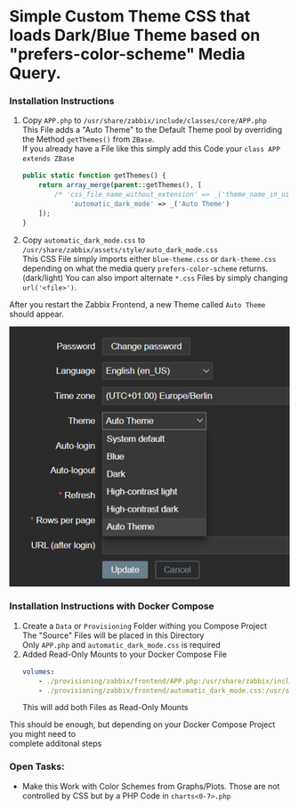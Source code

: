 # Simple Custom Theme CSS that loads Dark/Blue Theme based on "prefers-color-scheme" Media Query.

### Installation Instructions

1. Copy `APP.php` to `/usr/share/zabbix/include/classes/core/APP.php`<br>
    This File adds a "Auto Theme" to the Default Theme pool by
    overriding the Method `getThemes()` from `ZBase`.<br>
    If you already have a File like this simply add this Code your
    `class APP extends ZBase`
    ```php
    public static function getThemes() {
        return array_merge(parent::getThemes(), [
            /* 'css_file_name_without_extension' => _('theme_name_in_ui') */
                'automatic_dark_mode' => _('Auto Theme')
        ]);
    }
    ```
2. Copy `automatic_dark_mode.css` to `/usr/share/zabbix/assets/style/auto_dark_mode.css`<br>
    This CSS File simply imports either `blue-theme.css` or `dark-theme.css` depending
    on what the media query `prefers-color-scheme` returns. (dark/light)
    You can also import alternate `*.css` Files by simply changing `url('<file>')`.

After you restart the Zabbix Frontend, a new Theme called `Auto Theme` should appear.
<p></p>
<img src="./img/zabbix_userprofile_theme_selection.png">

### Installation Instructions with Docker Compose

1. Create a `Data` or `Provisioning` Folder withing you Compose Project<br>
    The "Source" Files will be placed in this Directory<br>
    Only `APP.php` and `automatic_dark_mode.css` is required
2. Added Read-Only Mounts to your Docker Compose File<br>
    ```yml
    volumes:
        - ./provisioning/zabbix/frontend/APP.php:/usr/share/zabbix/include/classes/core/APP.php:ro
        - ./provisioning/zabbix/frontend/automatic_dark_mode.css:/usr/share/zabbix/assets/styles/automatic_dark_mode.css:ro
    ```
    This will add both Files as Read-Only Mounts

This should be enough, but depending on your Docker Compose Project you might need to<br> complete additonal steps

### Open Tasks:
- Make this Work with Color Schemes from Graphs/Plots. Those are not controlled by CSS but by a PHP Code in `charts<0-7>.php`
